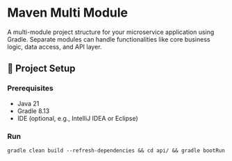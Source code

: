 # Maven Multi Module
A multi-module project structure for your microservice application using Gradle. Separate modules can handle functionalities like core business logic, data access, and API layer.

## 🔧 Project Setup
### Prerequisites

- Java 21
- Gradle 8.13
- IDE (optional, e.g., IntelliJ IDEA or Eclipse)

### Run
```
gradle clean build --refresh-dependencies && cd api/ && gradle bootRun
```

